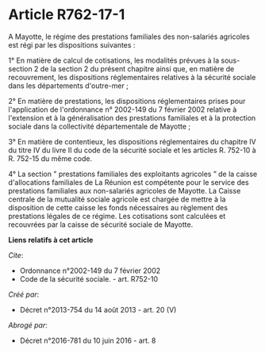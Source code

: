 # Article R762-17-1

A Mayotte, le régime des prestations familiales des non-salariés agricoles est régi par les dispositions suivantes : 

1° En matière de calcul de cotisations, les modalités prévues à la sous-section 2 de la section 2 du présent chapitre ainsi
que, en matière de recouvrement, les dispositions réglementaires relatives à la sécurité sociale dans les départements
d'outre-mer ; 

2° En matière de prestations, les dispositions réglementaires prises pour l'application de l'ordonnance n° 2002-149 du 7
février 2002 relative à l'extension et à la généralisation des prestations familiales et à la protection sociale dans la
collectivité départementale de Mayotte ; 

3° En matière de contentieux, les dispositions réglementaires du chapitre IV du titre IV du livre II du code de la sécurité
sociale et les articles R. 752-10 à R. 752-15 du même code. 

4° La section " prestations familiales des exploitants agricoles ” de la caisse d'allocations familiales de La Réunion est
compétente pour le service des prestations familiales aux non-salariés agricoles de Mayotte. La Caisse centrale de la
mutualité sociale agricole est chargée de mettre à la disposition de cette caisse les fonds nécessaires au règlement des
prestations légales de ce régime. Les cotisations sont calculées et recouvrées par la caisse de sécurité sociale de Mayotte.

**Liens relatifs à cet article**

_Cite_:

  - Ordonnance n°2002-149 du 7 février 2002
  - Code de la sécurité sociale. - art. R752-10

_Créé par_:

  - Décret n°2013-754 du 14 août 2013 - art. 20 (V)

_Abrogé par_:

  - Décret n°2016-781 du 10 juin 2016 - art. 8
